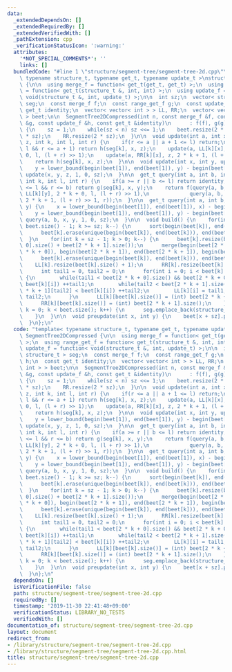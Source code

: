 ```yaml
---
data:
  _extendedDependsOn: []
  _extendedRequiredBy: []
  _extendedVerifiedWith: []
  _pathExtension: cpp
  _verificationStatusIcon: ':warning:'
  attributes:
    '*NOT_SPECIAL_COMMENTS*': ''
    links: []
  bundledCode: "#line 1 \"structure/segment-tree/segment-tree-2d.cpp\"\ntemplate<\
    \ typename structure_t, typename get_t, typename update_t >\nstruct SegmentTree2DCompressed\
    \ {\n\n  using merge_f = function< get_t(get_t, get_t) >;\n  using range_get_f\
    \ = function< get_t(structure_t &, int, int) >;\n  using update_f = function<\
    \ void(structure_t &, int, update_t) >;\n\n  int sz;\n  vector< structure_t >\
    \ seg;\n  const merge_f f;\n  const range_get_f g;\n  const update_f h;\n  const\
    \ get_t identity;\n  vector< vector< int > > LL, RR;\n  vector< vector< int >\
    \ > beet;\n\n  SegmentTree2DCompressed(int n, const merge_f &f, const range_get_f\
    \ &g, const update_f &h, const get_t &identity)\n      : f(f), g(g), h(h), identity(identity)\
    \ {\n    sz = 1;\n    while(sz < n) sz <<= 1;\n    beet.resize(2 * sz);\n    LL.resize(2\
    \ * sz);\n    RR.resize(2 * sz);\n  }\n\n  void update(int a, int x, update_t\
    \ z, int k, int l, int r) {\n    if(r <= a || a + 1 <= l) return;\n    if(a <=\
    \ l && r <= a + 1) return h(seg[k], x, z);\n    update(a, LL[k][x], z, 2 * k +\
    \ 0, l, (l + r) >> 1);\n    update(a, RR[k][x], z, 2 * k + 1, (l + r) >> 1, r);\n\
    \    return h(seg[k], x, z);\n  }\n\n  void update(int x, int y, update_t z) {\n\
    \    y = lower_bound(begin(beet[1]), end(beet[1]), y) - begin(beet[1]);\n    return\
    \ update(x, y, z, 1, 0, sz);\n  }\n\n  get_t query(int a, int b, int x, int y,\
    \ int k, int l, int r) {\n    if(a >= r || b <= l) return identity;\n    if(a\
    \ <= l && r <= b) return g(seg[k], x, y);\n    return f(query(a, b, LL[k][x],\
    \ LL[k][y], 2 * k + 0, l, (l + r) >> 1),\n             query(a, b, RR[k][x], RR[k][y],\
    \ 2 * k + 1, (l + r) >> 1, r));\n  }\n\n  get_t query(int a, int b, int x, int\
    \ y) {\n    x = lower_bound(begin(beet[1]), end(beet[1]), x) - begin(beet[1]);\n\
    \    y = lower_bound(begin(beet[1]), end(beet[1]), y) - begin(beet[1]);\n    return\
    \ query(a, b, x, y, 1, 0, sz);\n  }\n\n  void build() {\n    for(int k = (int)\
    \ beet.size() - 1; k >= sz; k--) {\n      sort(begin(beet[k]), end(beet[k]));\n\
    \      beet[k].erase(unique(begin(beet[k]), end(beet[k])), end(beet[k]));\n  \
    \  }\n    for(int k = sz - 1; k > 0; k--) {\n      beet[k].resize(beet[2 * k +\
    \ 0].size() + beet[2 * k + 1].size());\n      merge(begin(beet[2 * k + 0]), end(beet[2\
    \ * k + 0]), begin(beet[2 * k + 1]), end(beet[2 * k + 1]), begin(beet[k]));\n\
    \      beet[k].erase(unique(begin(beet[k]), end(beet[k])), end(beet[k]));\n  \
    \    LL[k].resize(beet[k].size() + 1);\n      RR[k].resize(beet[k].size() + 1);\n\
    \      int tail1 = 0, tail2 = 0;\n      for(int i = 0; i < beet[k].size(); i++)\
    \ {\n        while(tail1 < beet[2 * k + 0].size() && beet[2 * k + 0][tail1] <\
    \ beet[k][i]) ++tail1;\n        while(tail2 < beet[2 * k + 1].size() && beet[2\
    \ * k + 1][tail2] < beet[k][i]) ++tail2;\n        LL[k][i] = tail1, RR[k][i] =\
    \ tail2;\n      }\n      LL[k][beet[k].size()] = (int) beet[2 * k + 0].size();\n\
    \      RR[k][beet[k].size()] = (int) beet[2 * k + 1].size();\n    }\n    for(int\
    \ k = 0; k < beet.size(); k++) {\n      seg.emplace_back(structure_t(beet[k].size()));\n\
    \    }\n  }\n\n  void preupdate(int x, int y) {\n    beet[x + sz].push_back(y);\n\
    \  }\n};\n"
  code: "template< typename structure_t, typename get_t, typename update_t >\nstruct\
    \ SegmentTree2DCompressed {\n\n  using merge_f = function< get_t(get_t, get_t)\
    \ >;\n  using range_get_f = function< get_t(structure_t &, int, int) >;\n  using\
    \ update_f = function< void(structure_t &, int, update_t) >;\n\n  int sz;\n  vector<\
    \ structure_t > seg;\n  const merge_f f;\n  const range_get_f g;\n  const update_f\
    \ h;\n  const get_t identity;\n  vector< vector< int > > LL, RR;\n  vector< vector<\
    \ int > > beet;\n\n  SegmentTree2DCompressed(int n, const merge_f &f, const range_get_f\
    \ &g, const update_f &h, const get_t &identity)\n      : f(f), g(g), h(h), identity(identity)\
    \ {\n    sz = 1;\n    while(sz < n) sz <<= 1;\n    beet.resize(2 * sz);\n    LL.resize(2\
    \ * sz);\n    RR.resize(2 * sz);\n  }\n\n  void update(int a, int x, update_t\
    \ z, int k, int l, int r) {\n    if(r <= a || a + 1 <= l) return;\n    if(a <=\
    \ l && r <= a + 1) return h(seg[k], x, z);\n    update(a, LL[k][x], z, 2 * k +\
    \ 0, l, (l + r) >> 1);\n    update(a, RR[k][x], z, 2 * k + 1, (l + r) >> 1, r);\n\
    \    return h(seg[k], x, z);\n  }\n\n  void update(int x, int y, update_t z) {\n\
    \    y = lower_bound(begin(beet[1]), end(beet[1]), y) - begin(beet[1]);\n    return\
    \ update(x, y, z, 1, 0, sz);\n  }\n\n  get_t query(int a, int b, int x, int y,\
    \ int k, int l, int r) {\n    if(a >= r || b <= l) return identity;\n    if(a\
    \ <= l && r <= b) return g(seg[k], x, y);\n    return f(query(a, b, LL[k][x],\
    \ LL[k][y], 2 * k + 0, l, (l + r) >> 1),\n             query(a, b, RR[k][x], RR[k][y],\
    \ 2 * k + 1, (l + r) >> 1, r));\n  }\n\n  get_t query(int a, int b, int x, int\
    \ y) {\n    x = lower_bound(begin(beet[1]), end(beet[1]), x) - begin(beet[1]);\n\
    \    y = lower_bound(begin(beet[1]), end(beet[1]), y) - begin(beet[1]);\n    return\
    \ query(a, b, x, y, 1, 0, sz);\n  }\n\n  void build() {\n    for(int k = (int)\
    \ beet.size() - 1; k >= sz; k--) {\n      sort(begin(beet[k]), end(beet[k]));\n\
    \      beet[k].erase(unique(begin(beet[k]), end(beet[k])), end(beet[k]));\n  \
    \  }\n    for(int k = sz - 1; k > 0; k--) {\n      beet[k].resize(beet[2 * k +\
    \ 0].size() + beet[2 * k + 1].size());\n      merge(begin(beet[2 * k + 0]), end(beet[2\
    \ * k + 0]), begin(beet[2 * k + 1]), end(beet[2 * k + 1]), begin(beet[k]));\n\
    \      beet[k].erase(unique(begin(beet[k]), end(beet[k])), end(beet[k]));\n  \
    \    LL[k].resize(beet[k].size() + 1);\n      RR[k].resize(beet[k].size() + 1);\n\
    \      int tail1 = 0, tail2 = 0;\n      for(int i = 0; i < beet[k].size(); i++)\
    \ {\n        while(tail1 < beet[2 * k + 0].size() && beet[2 * k + 0][tail1] <\
    \ beet[k][i]) ++tail1;\n        while(tail2 < beet[2 * k + 1].size() && beet[2\
    \ * k + 1][tail2] < beet[k][i]) ++tail2;\n        LL[k][i] = tail1, RR[k][i] =\
    \ tail2;\n      }\n      LL[k][beet[k].size()] = (int) beet[2 * k + 0].size();\n\
    \      RR[k][beet[k].size()] = (int) beet[2 * k + 1].size();\n    }\n    for(int\
    \ k = 0; k < beet.size(); k++) {\n      seg.emplace_back(structure_t(beet[k].size()));\n\
    \    }\n  }\n\n  void preupdate(int x, int y) {\n    beet[x + sz].push_back(y);\n\
    \  }\n};\n"
  dependsOn: []
  isVerificationFile: false
  path: structure/segment-tree/segment-tree-2d.cpp
  requiredBy: []
  timestamp: '2019-11-30 22:41:48+09:00'
  verificationStatus: LIBRARY_NO_TESTS
  verifiedWith: []
documentation_of: structure/segment-tree/segment-tree-2d.cpp
layout: document
redirect_from:
- /library/structure/segment-tree/segment-tree-2d.cpp
- /library/structure/segment-tree/segment-tree-2d.cpp.html
title: structure/segment-tree/segment-tree-2d.cpp
---
```

